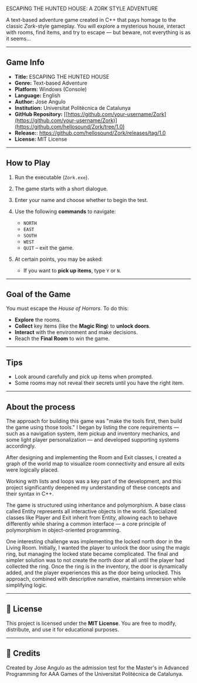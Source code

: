 ESCAPING THE HUNTED HOUSE: A ZORK STYLE ADVENTURE

A text-based adventure game created in C++ that pays homage to the classic *Zork*-style gameplay. You will explore a mysterious house, interact with rooms, find items, and try to escape — but beware, not everything is as it seems...

---

##  Game Info

- **Title:** ESCAPING THE HUNTED HOUSE
- **Genre:** Text-based Adventure
- **Platform:** Windows (Console)
- **Language:** English
- **Author:** Jose Angulo
- **Institution:**  Universitat Politècnica de Catalunya
- **GitHub Repository:** [[https://github.com/your-username/Zork](https://github.com/your-username/Zork)](https://github.com/hellosound/Zork/tree/1.0)
- **Release:**: https://github.com/hellosound/Zork/releases/tag/1.0
- **License:** MIT License

---

##  How to Play

1. Run the executable (`Zork.exe`).
2. The game starts with a short dialogue.
3. Enter your name and choose whether to begin the test.
4. Use the following **commands** to navigate:
   - `NORTH`
   - `EAST`
   - `SOUTH`
   - `WEST`
   - `QUIT` – exit the game.

5. At certain points, you may be asked:
   - If you want to **pick up items**, type `Y` or `N`.

---

##  Goal of the Game

You must escape the *House of Horrors*. To do this:

- **Explore** the rooms.
- **Collect** key items (like the **Magic Ring**) to **unlock doors**.
- **Interact** with the environment and make decisions.
- Reach the **Final Room** to win the game.

---

##  Tips

- Look around carefully and pick up items when prompted.
- Some rooms may not reveal their secrets until you have the right item.

---
##  About the process
The approach for building this game was "make the tools first, then build the game using those tools." I began by listing the core requirements — such as a navigation system, item pickup and inventory mechanics, and some light player personalization — and developed supporting systems accordingly.

After designing and implementing the Room and Exit classes, I created a graph of the world map to visualize room connectivity and ensure all exits were logically placed.

Working with lists and loops was a key part of the development, and this project significantly deepened my understanding of these concepts and their syntax in C++.

The game is structured using inheritance and polymorphism. A base class called Entity represents all interactive objects in the world. Specialized classes like Player and Exit inherit from Entity, allowing each to behave differently while sharing a common interface — a core principle of polymorphism in object-oriented programming.

One interesting challenge was implementing the locked north door in the Living Room. Initially, I wanted the player to unlock the door using the magic ring, but managing the locked state became complicated. The final and simpler solution was to not create the north door at all until the player had collected the ring. Once the ring is in the inventory, the door is dynamically added, and the player experiences this as the door being unlocked. This approach, combined with descriptive narrative, maintains immersion while simplifying logic.


---

## 📄 License

This project is licensed under the **MIT License**. You are free to modify, distribute, and use it for educational purposes.

---

## 🤝 Credits

Created by Jose Angulo as the admission test for the Master's in Advanced Programming for AAA Games of the Universitat Politécnica de Catalunya.
